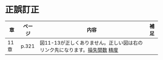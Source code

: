 # 正誤訂正

|章  |ページ  |内容　　　　　　　|補足|
|---|---|---|---|
|11章|p.321|図11-13が正しくありません。正しい図は右のリンク先になります。[損失関数](pdfs/fig11-13-1.pdf) [精度](pdfs/fig11-13-2.pdf)||
